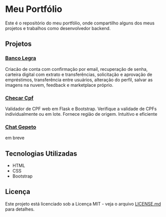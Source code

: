 # Meu Portfólio

Este é o repositório do meu portfólio, onde compartilho alguns dos meus projetos e trabalhos como desenvolvedor backend.

## Projetos

### [Banco Legra]("https://banklegra.onrender.com")

Criacão de conta com confirmação por email, recuperação de senha, carteira digital com extrato e transferências, solicitação e aprovação de empréstimos, transferência entre usuários, alteração do perfil, salvar as imagens na nuvem, feedback e marketplace próprio.

### [Checar Cpf]("https://checarcpf.onrender.com")

Validador de CPF web em Flask e Bootstrap. Verifique a validade de CPFs individualmente ou em lote. Fornece região de origem. Intuitivo e eficiente

### [Chat Gepeto]()

em breve

## Tecnologias Utilizadas

- HTML
- CSS
- Bootstrap

## Licença

Este projeto está licenciado sob a Licença MIT - veja o arquivo [LICENSE.md](LICENSE.md) para detalhes.
